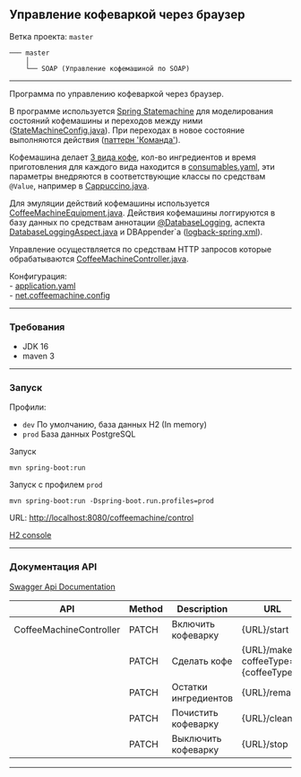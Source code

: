 Управление кофеваркой через браузер
-----------------------------------

Ветка проекта: `master`
```shell
─── master
    │
    └── SOAP (Управление кофемашиной по SOAP)
```
___

Программа по управлению кофеваркой через браузер.

В программе используется [Spring Statemachine](https://docs.spring.io/spring-statemachine/docs/3.0.1/reference/) для 
моделирования состояний кофемашины и переходов между ними 
([StateMachineConfig.java](src/main/java/net/coffeemachine/config/StateMachineConfig.java)).
При переходах в новое состояние выполняются действия 
([паттерн 'Команда'](src/main/java/net/coffeemachine/service/statemachine/commands)).  

Кофемашина делает [3 вида кофе](src/main/java/net/coffeemachine/model/coffee/CoffeeType.java), кол-во ингредиентов и 
время приготовления для каждого вида находится в [consumables.yaml](src/main/resources/consumables.yaml), эти параметры 
внедряются в соответствующие классы по средствам `@Value`, например в [Cappuccino.java](src/main/java/net/coffeemachine/model/coffee/Cappuccino.java).

Для эмуляции действий кофемашины используется [CoffeeMachineEquipment.java](src/main/java/net/coffeemachine/service/CoffeeMachineEquipment.java).
Действия кофемашины логгируются в базу данных по средствам аннотации [@DatabaseLogging](src/main/java/net/coffeemachine/util/aspect/DatabaseLogging.java),
аспекта [DatabaseLoggingAspect.java](src/main/java/net/coffeemachine/util/aspect/DatabaseLoggingAspect.java) и 
DBAppender`а ([logback-spring.xml](src/main/resources/logback-spring.xml)).  

Управление осуществляется по средствам HTTP запросов которые обрабатываются 
[CoffeeMachineController.java](src/main/java/net/coffeemachine/web/controller/CoffeeMachineController.java).  

Конфигурация:  
    - [application.yaml](src/main/resources/application.yaml)  
    - [net.coffeemachine.config](src/main/java/net/coffeemachine/config)  

---

### Требования

- JDK 16
- maven 3

---

### Запуск

Профили:
    
- ```dev``` По умолчанию, база данных H2 (In memory)
- ```prod``` База данных PostgreSQL

Запуск
```
mvn spring-boot:run
```

Запуск с профилем ```prod```
```
mvn spring-boot:run -Dspring-boot.run.profiles=prod
```

URL: [http://localhost:8080/coffeemachine/control](http://localhost:8080/coffeemachine/control)

[H2 console](http://localhost:8080/coffeemachine/h2-console)

---

### Документация API

[Swagger Api Documentation](http://localhost:8080/coffeemachine/swagger-ui.html)

| API                     | Method | Description            | URL                                   |
|-------------------------|--------|------------------------|---------------------------------------|
| CoffeeMachineController | PATCH  | Включить кофеварку     | {URL}/start                           |
|                         | PATCH  | Сделать кофе           | {URL}/make?coffeeType={coffeeType}    |
|                         | PATCH  | Остатки ингредиентов   | {URL}/remains                         |
|                         | PATCH  | Почистить кофеварку    | {URL}/clean                           |
|                         | PATCH  | Выключить кофеварку    | {URL}/stop                            |

---
